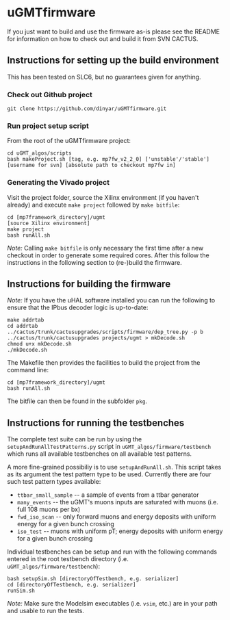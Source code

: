 uGMTfirmware
============

If you just want to build and use the firmware as-is please see the README for information on how to check out and build it from SVN CACTUS.

## Instructions for setting up the build environment
This has been tested on SLC6, but no guarantees given for anything.

### Check out Github project

```
git clone https://github.com/dinyar/uGMTfirmware.git
```

### Run project setup script
From the root of the uGMTfirmware project:
```
cd uGMT_algos/scripts
bash makeProject.sh [tag, e.g. mp7fw_v2_2_0] ['unstable'/'stable'] [username for svn] [absolute path to checkout mp7fw in]
```

### Generating the Vivado project
Visit the project folder, source the Xilinx environment (if you haven't already) and execute `make project` followed by `make bitfile`:

  ```
  cd [mp7framework_directory]/ugmt
  [source Xilinx environment]
  make project
  bash runAll.sh
  ```
*Note:* Calling `make bitfile` is only necessary the first time after a new checkout in order to generate some required cores. After this follow the instructions in the following section to (re-)build the firmware.

## Instructions for building the firmware

*Note:* If you have the uHAL software installed you can run the following to ensure that the IPbus decoder logic is up-to-date:
```
make addrtab
cd addrtab
../cactus/trunk/cactusupgrades/scripts/firmware/dep_tree.py -p b ../cactus/trunk/cactusupgrades projects/ugmt > mkDecode.sh
chmod u+x mkDecode.sh
./mkDecode.sh
```

The Makefile then provides the facilities to build the project from the command line:

```
cd [mp7framework_directory]/ugmt
bash runAll.sh
```

The bitfile can then be found in the subfolder `pkg`.

## Instructions for running the testbenches

The complete test suite can be run by using the `setupAndRunAllTestPatterns.py` script in `uGMT_algos/firmware/testbench` which runs all available testbenches on all available test patterns. 

A more fine-grained possibiliy is to use `setupAndRunAll.sh`. This script takes as its argument the test pattern type to be used. Currently there are four such test pattern types available:
- `ttbar_small_sample` -- a sample of events from a ttbar generator
- `many_events` -- the uGMT's muons inputs are saturated with muons (i.e. full 108 muons per bx)
- `fwd_iso_scan` -- only forward muons and energy deposits with uniform energy for a given bunch crossing
- `iso_test` -- muons with uniform pT; energy deposits with uniform energy for a given bunch crossing

Individual testbenches can be setup and run with the following commands entered in the root testbench directory (i.e. `uGMT_algos/firmware/testbench`):

```
bash setupSim.sh [directoryOfTestbench, e.g. serializer]
cd [directoryOfTestbench, e.g. serializer]
runSim.sh
```

*Note:* Make sure the Modelsim executables (i.e. `vsim`, etc.) are in your path and usable to run the tests.

